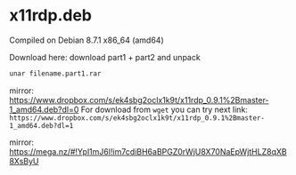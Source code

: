 # x11rdp.deb
Compiled on Debian 8.7.1 x86_64 (amd64)

Download here:
download part1 + part2 and unpack
```bash
unar filename.part1.rar
```

mirror:
https://www.dropbox.com/s/ek4sbg2oclx1k9t/x11rdp_0.9.1%2Bmaster-1_amd64.deb?dl=0
For download from ```wget``` you can try next link: ```https://www.dropbox.com/s/ek4sbg2oclx1k9t/x11rdp_0.9.1%2Bmaster-1_amd64.deb?dl=1```

mirror: 
https://mega.nz/#!Ypl1mJ6I!im7cdiBH6aBPGZ0rWjU8X70NaEpWjtHLZ8qXB8XsByU
